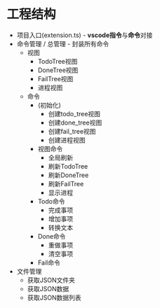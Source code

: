 # 工程结构

- 项目入口(extension.ts) - **vscode指令**与**命令**对接
- 命令管理 / 总管理 - 封装所有命令
  - 视图
    - TodoTree视图
    - DoneTree视图
    - FailTree视图
    - 进程视图
  - 命令
    - (初始化)
      - 创建todo_tree视图
      - 创建done_tree视图
      - 创建fail_tree视图
      - 创建进程视图
    - 视图命令
      - 全局刷新
      - 刷新TodoTree
      - 刷新DoneTree
      - 刷新FailTree
      - 显示进程
    - Todo命令
      - 完成事项
      - 增加事项
      - 转换文本
    - Done命令
      - 重做事项
      - 清空事项
    - Fail命令
- 文件管理
  - 获取JSON文件夹
  - 获取JSON数据
  - 获取JSON数据列表
